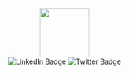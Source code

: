 <!-- #product-preview-card -->
<div id="header" align="center">
  <img src="https://media.giphy.com/media/bGgsc5mWoryfgKBx1u/giphy.gif" width="100"/>
  <div id="badges">
  <a href="https://www.linkedin.com/in/daniil-kalugin/">
    <img src="https://img.shields.io/badge/LinkedIn-blue?logo=linkedin&logoColor=white&style=for-the-badge" alt="LinkedIn Badge"/>
  </a>
  <a href="@BeingMyselfFlow">
    <img src="https://img.shields.io/badge/Twitter-blue?logo=twitter&logoColor=white&style=for-the-badge" alt="Twitter Badge"/>
  </a>
</div>
</div>


